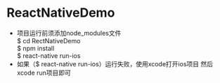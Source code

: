 # ReactNativeDemo
- 项目运行前须添加node_modules文件  
$ cd RectNativeDemo  
$ npm install  
$ react-native run-ios
- 如果（$ react-native run-ios）运行失败，使用xcode打开ios项目 然后xcode run项目即可
